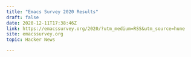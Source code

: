```yaml
---
title: "Emacs Survey 2020 Results"
draft: false
date: 2020-12-11T17:38:46Z
link: https://emacssurvey.org/2020/?utm_medium=RSS&utm_source=hune
site: emacssurvey.org
topic: Hacker News  

---
```

